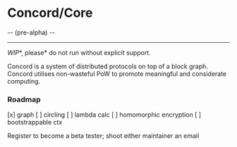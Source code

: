 # Concord/Core 
 -- (pre-alpha) -- 
***
*WIP**, please* do not run without explicit support.


Concord is a system of distributed protocols on top of a block graph. Concord utilises non-wasteful PoW to promote meaningful and considerate computing.

### Roadmap
[x] graph
[ ] circling
[ ] lambda calc
[ ] homomorphic encryption
[ ] bootstrappable ctx

Register to become a beta tester; shoot either maintainer an email

<br>
